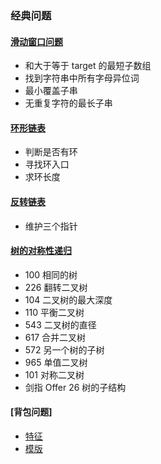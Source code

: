 ### 经典问题

#### [滑动窗口问题](./sliding_window.cpp)
- 和大于等于 target 的最短子数组
- 找到字符串中所有字母异位词
- 最小覆盖子串
- 无重复字符的最长子串

#### [环形链表](./cycle_list.cpp)
- 判断是否有环
- 寻找环入口
- 求环长度

#### [反转链表](./reverse_list.cpp)
- 维护三个指针

#### [树的对称性递归](./symmetry_recursion.cpp)
- 100 相同的树
- 226 翻转二叉树
- 104 二叉树的最大深度
- 110 平衡二叉树
- 543 二叉树的直径
- 617 合并二叉树
- 572 另一个树的子树
- 965 单值二叉树
- 101 对称二叉树
- 剑指 Offer 26 树的子结构

#### [背包问题]
- [特征](https://leetcode-cn.com/problems/word-break/solution/yi-tao-kuang-jia-jie-jue-bei-bao-wen-ti-kchg9/)
- [模版](https://leetcode-cn.com/problems/coin-change/solution/yi-pian-wen-zhang-chi-tou-bei-bao-wen-ti-sq9n/)
